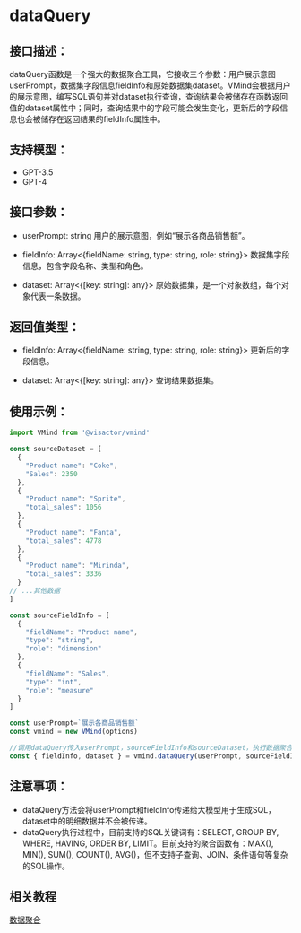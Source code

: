 # dataQuery

## 接口描述：
dataQuery函数是一个强大的数据聚合工具，它接收三个参数：用户展示意图userPrompt，数据集字段信息fieldInfo和原始数据集dataset。VMind会根据用户的展示意图，编写SQL语句并对dataset执行查询，查询结果会被储存在函数返回值的dataset属性中；同时，查询结果中的字段可能会发生变化，更新后的字段信息也会被储存在返回结果的fieldInfo属性中。

## 支持模型：
- GPT-3.5
- GPT-4

## 接口参数：

- userPrompt: string
用户的展示意图，例如“展示各商品销售额”。

- fieldInfo: Array<{fieldName: string, type: string, role: string}>
数据集字段信息，包含字段名称、类型和角色。

- dataset: Array<{[key: string]: any}>
原始数据集，是一个对象数组，每个对象代表一条数据。

## 返回值类型：

- fieldInfo: Array<{fieldName: string, type: string, role: string}>
更新后的字段信息。

- dataset: Array<{[key: string]: any}>
查询结果数据集。

## 使用示例：

```ts
import VMind from '@visactor/vmind'

const sourceDataset = [
  {
    "Product name": "Coke",
    "Sales": 2350
  },
  {
    "Product name": "Sprite",
    "total_sales": 1056
  },
  {
    "Product name": "Fanta",
    "total_sales": 4778
  },
  {
    "Product name": "Mirinda",
    "total_sales": 3336
  }
// ...其他数据
]

const sourceFieldInfo = [
  {
    "fieldName": "Product name",
    "type": "string",
    "role": "dimension"
  },
  {
    "fieldName": "Sales",
    "type": "int",
    "role": "measure"
  }
]

const userPrompt=`展示各商品销售额`
const vmind = new VMind(options)

//调用dataQuery传入userPrompt，sourceFieldInfo和sourceDataset，执行数据聚合
const { fieldInfo, dataset } = vmind.dataQuery(userPrompt, sourceFieldInfo, sourceDataset);
```

## 注意事项：

- dataQuery方法会将userPrompt和fieldInfo传递给大模型用于生成SQL，dataset中的明细数据并不会被传递。
- dataQuery执行过程中，目前支持的SQL关键词有：SELECT, GROUP BY, WHERE, HAVING, ORDER BY, LIMIT。目前支持的聚合函数有：MAX(), MIN(), SUM(), COUNT(), AVG()，但不支持子查询、JOIN、条件语句等复杂的SQL操作。

## 相关教程
[数据聚合](../guide/Basic_Tutorial/Data_Aggregation)
